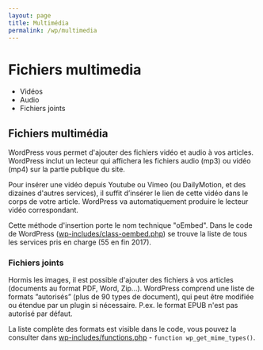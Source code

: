 ```yaml
---
layout: page
title: Multimédia
permalink: /wp/multimedia
---
```


# Fichiers multimedia

- Vidéos
- Audio
- Fichiers joints

## Fichiers multimédia

WordPress vous permet d'ajouter des fichiers vidéo et audio à vos articles. WordPress inclut un lecteur qui affichera les fichiers audio (mp3) ou vidéo (mp4) sur la partie publique du site.

Pour insérer une vidéo depuis Youtube ou Vimeo (ou DailyMotion, et des dizaines d'autres services), il suffit d’insérer le lien de cette vidéo dans le corps de votre article. WordPress va automatiquement produire le lecteur vidéo correspondant.

Cette méthode d'insertion porte le nom technique "oEmbed". Dans le code de WordPress ([wp-includes/class-oembed.php](https://github.com/WordPress/WordPress/blob/master/wp-includes/class-oembed.php#L137)) se trouve la liste de tous les services pris en charge (55 en fin 2017).


### Fichiers joints

Hormis les images, il est possible d'ajouter des fichiers à vos articles (documents au format PDF, Word, Zip...). WordPress comprend une liste de formats ”autorisés” (plus de 90 types de document), qui peut être modifiée ou étendue par un plugin si nécessaire. P.ex. le format EPUB n'est pas autorisé par défaut.

La liste complète des formats est visible dans le code, vous pouvez la consulter dans [wp-includes/functions.php](https://github.com/WordPress/WordPress/blob/master/wp-includes/functions.php#L2510) - `function wp_get_mime_types()`.



